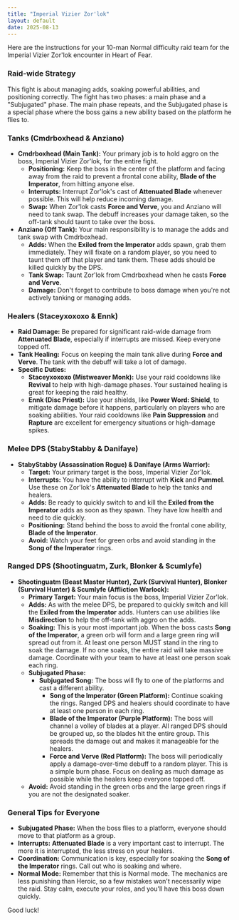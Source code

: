 ```yaml
---
title: "Imperial Vizier Zor'lok"
layout: default
date: 2025-08-13
---
```


Here are the instructions for your 10-man Normal difficulty raid team for the Imperial Vizier Zor'lok encounter in Heart of Fear.

### **Raid-wide Strategy**

This fight is about managing adds, soaking powerful abilities, and positioning correctly. The fight has two phases: a main phase and a "Subjugated" phase. The main phase repeats, and the Subjugated phase is a special phase where the boss gains a new ability based on the platform he flies to.

### **Tanks (Cmdrboxhead & Anziano)**

* **Cmdrboxhead (Main Tank):** Your primary job is to hold aggro on the boss, Imperial Vizier Zor'lok, for the entire fight.
    * **Positioning:** Keep the boss in the center of the platform and facing away from the raid to prevent a frontal cone ability, **Blade of the Imperator**, from hitting anyone else.
    * **Interrupts:** Interrupt Zor'lok's cast of **Attenuated Blade** whenever possible. This will help reduce incoming damage.
    * **Swap:** When Zor'lok casts **Force and Verve**, you and Anziano will need to tank swap. The debuff increases your damage taken, so the off-tank should taunt to take over the boss.
* **Anziano (Off Tank):** Your main responsibility is to manage the adds and tank swap with Cmdrboxhead.
    * **Adds:** When the **Exiled from the Imperator** adds spawn, grab them immediately. They will fixate on a random player, so you need to taunt them off that player and tank them. These adds should be killed quickly by the DPS.
    * **Tank Swap:** Taunt Zor'lok from Cmdrboxhead when he casts **Force and Verve**.
    * **Damage:** Don't forget to contribute to boss damage when you're not actively tanking or managing adds.

### **Healers (Staceyxoxoxo & Ennk)**

* **Raid Damage:** Be prepared for significant raid-wide damage from **Attenuated Blade**, especially if interrupts are missed. Keep everyone topped off.
* **Tank Healing:** Focus on keeping the main tank alive during **Force and Verve**. The tank with the debuff will take a lot of damage.
* **Specific Duties:**
    * **Staceyxoxoxo (Mistweaver Monk):** Use your raid cooldowns like **Revival** to help with high-damage phases. Your sustained healing is great for keeping the raid healthy.
    * **Ennk (Disc Priest):** Use your shields, like **Power Word: Shield**, to mitigate damage before it happens, particularly on players who are soaking abilities. Your raid cooldowns like **Pain Suppression** and **Rapture** are excellent for emergency situations or high-damage spikes.

### **Melee DPS (StabyStabby & Danifaye)**

* **StabyStabby (Assassination Rogue) & Danifaye (Arms Warrior):**
    * **Target:** Your primary target is the boss, Imperial Vizier Zor'lok.
    * **Interrupts:** You have the ability to interrupt with **Kick** and **Pummel**. Use these on Zor'lok's **Attenuated Blade** to help the tanks and healers.
    * **Adds:** Be ready to quickly switch to and kill the **Exiled from the Imperator** adds as soon as they spawn. They have low health and need to die quickly.
    * **Positioning:** Stand behind the boss to avoid the frontal cone ability, **Blade of the Imperator**.
    * **Avoid:** Watch your feet for green orbs and avoid standing in the **Song of the Imperator** rings.

### **Ranged DPS (Shootinguatm, Zurk, Blonker & Scumlyfe)**

* **Shootinguatm (Beast Master Hunter), Zurk (Survival Hunter), Blonker (Survival Hunter) & Scumlyfe (Affliction Warlock):**
    * **Primary Target:** Your main focus is the boss, Imperial Vizier Zor'lok.
    * **Adds:** As with the melee DPS, be prepared to quickly switch and kill the **Exiled from the Imperator** adds. Hunters can use abilities like **Misdirection** to help the off-tank with aggro on the adds.
    * **Soaking:** This is your most important job. When the boss casts **Song of the Imperator**, a green orb will form and a large green ring will spread out from it. At least one person MUST stand in the ring to soak the damage. If no one soaks, the entire raid will take massive damage. Coordinate with your team to have at least one person soak each ring.
    * **Subjugated Phase:**
        * **Subjugated Song:** The boss will fly to one of the platforms and cast a different ability.
            * **Song of the Imperator (Green Platform):** Continue soaking the rings. Ranged DPS and healers should coordinate to have at least one person in each ring.
            * **Blade of the Imperator (Purple Platform):** The boss will channel a volley of blades at a player. All ranged DPS should be grouped up, so the blades hit the entire group. This spreads the damage out and makes it manageable for the healers.
            * **Force and Verve (Red Platform):** The boss will periodically apply a damage-over-time debuff to a random player. This is a simple burn phase. Focus on dealing as much damage as possible while the healers keep everyone topped off.
    * **Avoid:** Avoid standing in the green orbs and the large green rings if you are not the designated soaker.

### **General Tips for Everyone**

* **Subjugated Phase:** When the boss flies to a platform, everyone should move to that platform as a group.
* **Interrupts:** **Attenuated Blade** is a very important cast to interrupt. The more it is interrupted, the less stress on your healers.
* **Coordination:** Communication is key, especially for soaking the **Song of the Imperator** rings. Call out who is soaking and where.
* **Normal Mode:** Remember that this is Normal mode. The mechanics are less punishing than Heroic, so a few mistakes won't necessarily wipe the raid. Stay calm, execute your roles, and you'll have this boss down quickly.

Good luck!
